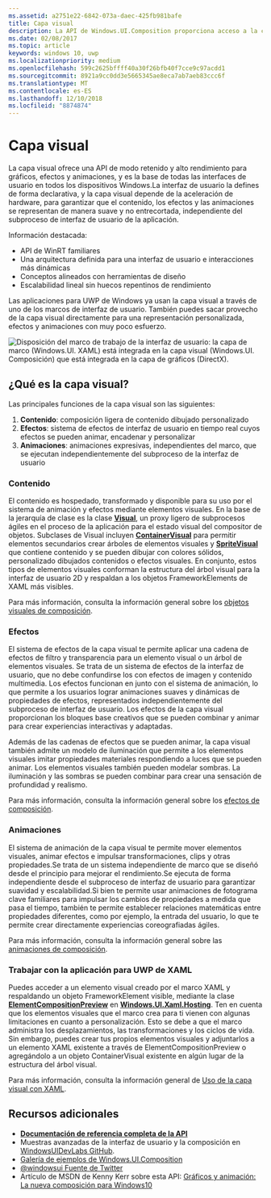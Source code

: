 ```yaml
---
ms.assetid: a2751e22-6842-073a-daec-425fb981bafe
title: Capa visual
description: La API de Windows.UI.Composition proporciona acceso a la capa de composición entre la capa de marco (XAML) y la capa de elementos gráficos (DirectX).
ms.date: 02/08/2017
ms.topic: article
keywords: windows 10, uwp
ms.localizationpriority: medium
ms.openlocfilehash: 599c2625bffff40a30f26bfb40f7cce9c97acdd1
ms.sourcegitcommit: 8921a9cc0dd3e5665345ae8eca7ab7aeb83ccc6f
ms.translationtype: MT
ms.contentlocale: es-ES
ms.lasthandoff: 12/10/2018
ms.locfileid: "8874874"
---
```

# <a name="visual-layer"></a>Capa visual

La capa visual ofrece una API de modo retenido y alto rendimiento para gráficos, efectos y animaciones, y es la base de todas las interfaces de usuario en todos los dispositivos Windows.La interfaz de usuario la defines de forma declarativa, y la capa visual depende de la aceleración de hardware, para garantizar que el contenido, los efectos y las animaciones se representan de manera suave y no entrecortada, independiente del subproceso de interfaz de usuario de la aplicación.

Información destacada:

* API de WinRT familiares
* Una arquitectura definida para una interfaz de usuario e interacciones más dinámicas
* Conceptos alineados con herramientas de diseño
* Escalabilidad lineal sin huecos repentinos de rendimiento

Las aplicaciones para UWP de Windows ya usan la capa visual a través de uno de los marcos de interfaz de usuario. También puedes sacar provecho de la capa visual directamente para una representación personalizada, efectos y animaciones con muy poco esfuerzo.

![Disposición del marco de trabajo de la interfaz de usuario: la capa de marco (Windows.UI. XAML) está integrada en la capa visual (Windows.UI. Composición) que está integrada en la capa de gráficos (DirectX).](images/layers-win-ui-composition.png)

## <a name="whats-in-the-visual-layer"></a>¿Qué es la capa visual?

Las principales funciones de la capa visual son las siguientes:

1. **Contenido**: composición ligera de contenido dibujado personalizado
1. **Efectos**: sistema de efectos de interfaz de usuario en tiempo real cuyos efectos se pueden animar, encadenar y personalizar
1. **Animaciones**: animaciones expresivas, independientes del marco, que se ejecutan independientemente del subproceso de la interfaz de usuario

### <a name="content"></a>Contenido

El contenido es hospedado, transformado y disponible para su uso por el sistema de animación y efectos mediante elementos visuales. En la base de la jerarquía de clase es la clase [**Visual**](https://msdn.microsoft.com/library/windows/apps/Dn706858), un proxy ligero de subprocesos ágiles en el proceso de la aplicación para el estado visual del compositor de objetos. Subclases de Visual incluyen [**ContainerVisual**](https://msdn.microsoft.com/library/windows/apps/Dn706810) para permitir elementos secundarios crear árboles de elementos visuales y [**SpriteVisual**](https://msdn.microsoft.com/library/windows/apps/Mt589433) que contiene contenido y se pueden dibujar con colores sólidos, personalizado dibujados contenidos o efectos visuales. En conjunto, estos tipos de elementos visuales conforman la estructura del árbol visual para la interfaz de usuario 2D y respaldan a los objetos FrameworkElements de XAML más visibles.

Para más información, consulta la información general sobre los [objetos visuales de composición](composition-visual-tree.md).

### <a name="effects"></a>Efectos

El sistema de efectos de la capa visual te permite aplicar una cadena de efectos de filtro y transparencia para un elemento visual o un árbol de elementos visuales. Se trata de un sistema de efectos de la interfaz de usuario, que no debe confundirse los con efectos de imagen y contenido multimedia. Los efectos funcionan en junto con el sistema de animación, lo que permite a los usuarios lograr animaciones suaves y dinámicas de propiedades de efectos, representados independientemente del subproceso de interfaz de usuario. Los efectos de la capa visual proporcionan los bloques base creativos que se pueden combinar y animar para crear experiencias interactivas y adaptadas.

Además de las cadenas de efectos que se pueden animar, la capa visual también admite un modelo de iluminación que permite a los elementos visuales imitar propiedades materiales respondiendo a luces que se pueden animar. Los elementos visuales también pueden modelar sombras. La iluminación y las sombras se pueden combinar para crear una sensación de profundidad y realismo.

Para más información, consulta la información general sobre los [efectos de composición](composition-effects.md).

### <a name="animations"></a>Animaciones

El sistema de animación de la capa visual te permite mover elementos visuales, animar efectos e impulsar transformaciones, clips y otras propiedades.Se trata de un sistema independiente de marco que se diseñó desde el principio para mejorar el rendimiento.Se ejecuta de forma independiente desde el subproceso de interfaz de usuario para garantizar suavidad y escalabilidad.Si bien te permite usar animaciones de fotograma clave familiares para impulsar los cambios de propiedades a medida que pasa el tiempo, también te permite establecer relaciones matemáticas entre propiedades diferentes, como por ejemplo, la entrada del usuario, lo que te permite crear directamente experiencias coreografiadas ágiles.

Para más información, consulta la información general sobre las [animaciones de composición](composition-animation.md).

### <a name="working-with-your-xaml-uwp-app"></a>Trabajar con la aplicación para UWP de XAML

Puedes acceder a un elemento visual creado por el marco XAML y respaldando un objeto FrameworkElement visible, mediante la clase [**ElementCompositionPreview**](https://msdn.microsoft.com/library/windows/apps/Mt608976) en [**Windows.UI.Xaml.Hosting**](https://msdn.microsoft.com/library/windows/apps/Hh701908). Ten en cuenta que los elementos visuales que el marco crea para ti vienen con algunas limitaciones en cuanto a personalización. Esto se debe a que el marco administra los desplazamientos, las transformaciones y los ciclos de vida. Sin embargo, puedes crear tus propios elementos visuales y adjuntarlos a un elemento XAML existente a través de ElementCompositionPreview o agregándolo a un objeto ContainerVisual existente en algún lugar de la estructura del árbol visual.

Para más información, consulta la información general de [Uso de la capa visual con XAML](using-the-visual-layer-with-xaml.md).

## <a name="additional-resources"></a>Recursos adicionales

* [**Documentación de referencia completa de la API**](https://msdn.microsoft.com/library/windows/apps/Dn706878)
* Muestras avanzadas de la interfaz de usuario y la composición en [WindowsUIDevLabs GitHub](https://github.com/microsoft/windowsuidevlabs).
* [Galería de ejemplos de Windows.UI.Composition](https://aka.ms/winuiapp)
* [@windowsui Fuente de Twitter ](https://twitter.com/windowsui)
* Artículo de MSDN de Kenny Kerr sobre esta API: [Gráficos y animación: La nueva composición para Windows10](https://msdn.microsoft.com/magazine/mt590968)
